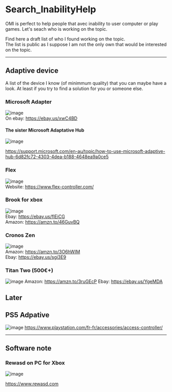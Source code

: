 # Search_InabilityHelp
OMI is perfect to help people that avec inability to user computer or play games. Let's seach who is working on the topic.


Find here a draft list of who I found working on the topic.  
The list is public as I suppose I am not the only own that would be interested on the topic. 




--------------------------------

## Adaptive device

A list of the device I know (of minimmum quality) that you can maybe have a look.
At least if you try to find a solution for you or someone else.

### Microsoft Adapter
![image](https://github.com/OpenMacroInput/Search_InabilityHelp/assets/99685407/c726f04c-08c5-44a6-b728-434e21f9f5ea)  
On ebay: https://ebay.us/xwC4BD  

#### The sister Microsoft Adaptative Hub
![image](https://github.com/OpenMacroInput/Search_InabilityHelp/assets/99685407/8fcfee3c-d77b-4877-b9ff-e7c074996fe5)

https://support.microsoft.com/en-au/topic/how-to-use-microsoft-adaptive-hub-6d82fc72-4303-4dea-b188-4648ea9a0ce5

### Flex
![image](https://github.com/OpenMacroInput/Search_InabilityHelp/assets/99685407/396a3fb6-03e4-43cd-bc2d-5247a5b2d2b4)  
Website: https://www.flex-controller.com/  


### Brook for xbox
![image](https://github.com/OpenMacroInput/Search_InabilityHelp/assets/99685407/da2514c8-1bed-400e-a8c4-770f3bb40f41)  
Ebay: https://ebay.us/fIEiCG  
Amazon: https://amzn.to/46GuvBQ  

### Cronos Zen

![image](https://github.com/OpenMacroInput/Search_InabilityHelp/assets/99685407/dd274149-509d-4987-8470-45e220408dc7)  
Amazon: https://amzn.to/3O6hWIM  
Ebay: https://ebay.us/sgi3E9  

### Titan Two (500€+)
![image](https://github.com/OpenMacroInput/Search_InabilityHelp/assets/99685407/4ec2c3a6-be89-4bd7-8aa9-3b922da18e96)
Amazon: https://amzn.to/3ruGEcP
Ebay: https://ebay.us/YgeMDA


## Later

## PS5 Adpative
![image](https://github.com/OpenMacroInput/Search_InabilityHelp/assets/99685407/c9a7effb-c6ed-439c-931e-15a6776eb922)
https://www.playstation.com/fr-fr/accessories/access-controller/


---------------


## Software note

### Rewasd on PC for Xbox

![image](https://github.com/OpenMacroInput/Search_InabilityHelp/assets/99685407/fd5e337c-fd1f-474a-a96b-89d7077949fa)

https://www.rewasd.com
